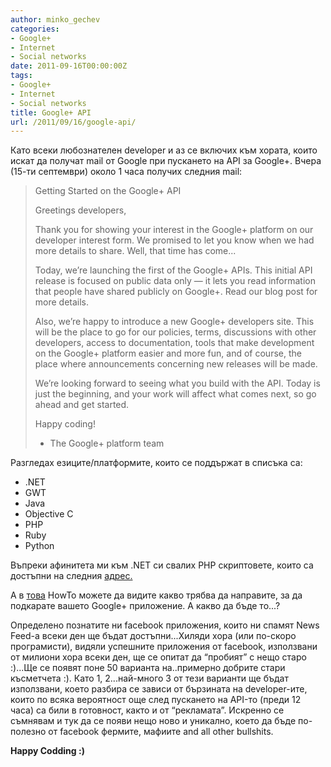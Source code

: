 ```yaml
---
author: minko_gechev
categories:
- Google+
- Internet
- Social networks
date: 2011-09-16T00:00:00Z
tags:
- Google+
- Internet
- Social networks
title: Google+ API
url: /2011/09/16/google-api/
---
```


Като всеки любознателен developer и аз се включих към хората, които искат да получат mail от Google при пускането на API за Google+. Вчера (15-ти септември) около 1 часа получих следния mail:

> Getting Started on the Google+ API
> 
> Greetings developers,
> 
> Thank you for showing your interest in the Google+ platform on our developer interest form. We promised to let you know when we had more details to share. Well, that time has come...
> 
> Today, we’re launching the first of the Google+ APIs. This initial API release is focused on public data only — it lets you read information that people have shared publicly on Google+. Read our blog post for more details.
> 
> Also, we’re happy to introduce a new Google+ developers site. This will be the place to go for our policies, terms, discussions with other developers, access to documentation, tools that make development on the Google+ platform easier and more fun, and of course, the place where announcements concerning new releases will be made.
> 
> We’re looking forward to seeing what you build with the API. Today is just the beginning, and your work will affect what comes next, so go ahead and get started.
> 
> Happy coding!
> 
> - The Google+ platform team

Разгледах езиците/платформите, които се поддържат в списъка са:

*   .NET
*   GWT
*   Java
*   Objective C
*   PHP
*   Ruby
*   Python

Въпреки афинитета ми към .NET си свалих PHP скриптовете, които са достъпни на следния [адрес.][1]

А в [това][2] HowTo можете да видите какво трябва да направите, за да подкарате вашето Google+ приложение. А какво да бъде то...?

Определено познатите ни facebook приложения, които ни спамят News Feed-a всеки ден ще бъдат достъпни...Хиляди хора (или по-скоро програмисти), видяли успешните приложения от facebook, използвани от милиони хора всеки ден, ще се опитат да “пробият” с нещо старо :)...Ще се появят поне 50 варианта на..примерно добрите стари късметчета :). Като 1, 2...най-много 3 от тези варианти ще бъдат използвани, което разбира се зависи от бързината на developer-ите, които по всяка вероятност още след пускането на API-то (преди 12 часа) са били в готовност, както и от “рекламата”. Искренно се съмнявам и тук да се появи нещо ново и уникално, което да бъде по-полезно от facebook фермите, мафиите and all other bullshits.

**Happy Codding :)**

 [1]: http://google-api-php-client.googlecode.com/files/google-api-php-client-0.4.4.tar.gz
 [2]: http://code.google.com/p/google-api-php-client/